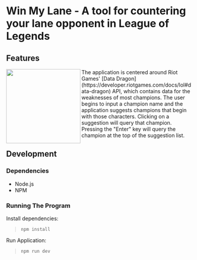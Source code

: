 # Win My Lane - A tool for countering your lane opponent in League of Legends




## Features

<img align="left" src="https://github.com/user-attachments/assets/c679bbe6-b9a2-4aa7-9543-2551f3cc5686"  width="200"/>

<dl>
 <dd>
   The application is centered around Riot Games' [Data Dragon](https://developer.riotgames.com/docs/lol#data-dragon) API, which contains data for the weaknesses of most champions. The user begins to input a champion name and the application suggests champions that begin with those characters. Clicking on a suggestion will query that champion. Pressing the "Enter" key will query the champion at the top of the suggestion list.
 </dd>
</dl>

## Development

### Dependencies

- Node.js
- NPM

### Running The Program

Install dependencies:
> `npm install`

Run Application:
> `npm run dev`
